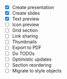 - [X] Create presentation
- [X] Create slides
- [X] Text preview
- [ ] Icon preview
- [ ] Grid section
- [ ] Link sharing
- [ ] Thumbnails
- [ ] Export to PDF
- [ ] Do TODOs
- [ ] Optimistic updates
- [ ] Section reordering
- [ ] Migrate to style objects